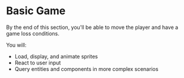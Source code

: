 # Basic Game

By the end of this section, you'll be able to move the player and have a game loss conditions.

You will:
* Load, display, and animate sprites
* React to user input
* Query entities and components in more complex scenarios
